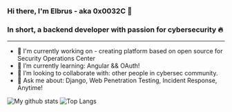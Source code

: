 ### Hi there, I'm Elbrus - aka 0x0032C :wave:  

### In short, a backend developer with passion for cybersecurity :fire:
---

- 🔭 I'm currently working on - creating platform based on open source for Security Operations Center
- 🌱 I’m currently learning: Angular && OAuth!
- 👯 I’m looking to collaborate with: other people in cybersec community.
- 💬 Ask me about: Django, Web Penetration Testing, Incident Response, Anytime!

<p>
  
![My github stats](https://github-readme-stats.vercel.app/api?username=kh-elbrus&hide=contribs,prs&show_icons=true&hide_border=true&title_color=000)
![Top Langs](https://github-readme-stats.vercel.app/api/top-langs/?username=kh-elbrus&layout=compact&hide_border=true)
</p>
